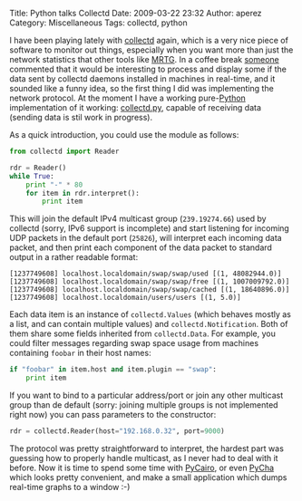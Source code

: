 Title: Python talks Collectd
Date: 2009-03-22 23:32
Author: aperez
Category: Miscellaneous
Tags: collectd, python

I have been playing lately with [collectd][] again, which is a very nice
piece of software to monitor out things, especially when you want more
than just the network statistics that other tools like [MRTG][]. In a
coffee break [someone][] commented that it would be interesting to
process and display some if the data sent by collectd daemons installed
in machines in real-time, and it sounded like a funny idea, so the first
thing I did was implementing the network protocol. At the moment I have
a working pure-[Python][] implementation of it working: [collectd.py][],
capable of receiving data (sending data is stil work in progress).

As a quick introduction, you could use the module as follows:

```python
from collectd import Reader

rdr = Reader()
while True:
    print "-" * 80
    for item in rdr.interpret():
        print item
```

This will join the default IPv4 multicast group (`239.19274.66`) used by
collectd (sorry, IPv6 support is incomplete) and start listening for
incoming UDP packets in the default port (`25826`), will interpret each
incoming data packet, and then print each component of the data packet
to standard output in a rather readable format:

    [1237749608] localhost.localdomain/swap/swap/used [(1, 48082944.0)]
    [1237749608] localhost.localdomain/swap/swap/free [(1, 1007009792.0)]
    [1237749608] localhost.localdomain/swap/swap/cached [(1, 18640896.0)]
    [1237749608] localhost.localdomain/users/users [(1, 5.0)]

Each data item is an instance of `collectd.Values` (which behaves mostly
as a list, and can contain multiple values) and `collectd.Notification`.
Both of them share some fields inherited from `collectd.Data`. For
example, you could filter messages regarding swap space usage from
machines containing `foobar` in their host names:

```python
if "foobar" in item.host and item.plugin == "swap":
    print item
```

If you want to bind to a particular address/port or join any other
multicast group than de default (sorry: joining multiple groups is not
implemented right now) you can pass parameters to the constructor:

```python
rdr = collectd.Reader(host="192.168.0.32", port=9000)
```

The protocol was pretty straightforward to interpret, the hardest part
was guessing how to properly handle multicast, as I never had to deal
with it before. Now it is time to spend some time with [PyCairo][], or
even [PyCha][] which looks pretty convenient, and make a small
application which dumps real-time graphs to a window :-)

  [collectd]: http://collectd.org
  [MRTG]: http://oss.oetiker.ch/mrtg/
  [someone]: http://blogs.igalia.com/jmunhoz/
  [Python]: http://python.org
  [collectd.py]: http://people.igalia.com/aperez/files/collectd.py
  [PyCairo]: http://cairographics.org/pycairo/
  [PyCha]: http://www.lorenzogil.com/projects/pycha/
